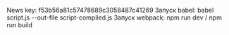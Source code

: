 News key: f53b56a81c57478689c3058487c41269
Запуск babel: babel script.js --out-file script-compiled.js
Запуск webpack: npm run dev / npm run build